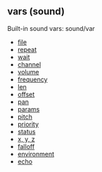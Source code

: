 ## vars (sound)


Built-in sound vars:
sound/var
+   [file](/ref/sound/var/file.md) 
+   [repeat](/ref/sound/var/repeat.md) 
+   [wait](/ref/sound/var/wait.md) 
+   [channel](/ref/sound/var/channel.md) 
+   [volume](/ref/sound/var/volume.md) 
+   [frequency](/ref/sound/var/frequency.md) 
+   [len](/ref/sound/var/len.md) 
+   [offset](/ref/sound/var/offset.md) 
+   [pan](/ref/sound/var/pan.md) 
+   [params](/ref/sound/var/params.md) 
+   [pitch](/ref/sound/var/pitch.md) 
+   [priority](/ref/sound/var/priority.md) 
+   [status](/ref/sound/var/status.md) 
+   [x, y, z](/ref/sound/var/xyz.md) 
+   [falloff](/ref/sound/var/falloff.md) 
+   [environment](/ref/sound/var/environment.md) 
+   [echo](/ref/sound/var/echo.md) 